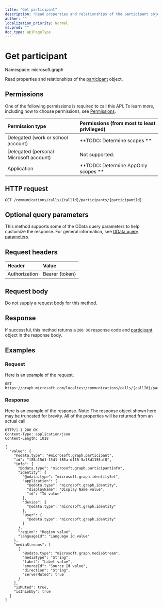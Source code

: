 ```yaml
---
title: "Get participant"
description: "Read properties and relationships of the participant object."
author: ""
localization_priority: Normal
ms.prod: ""
doc_type: apiPageType
---
```


# Get participant

Namespace: microsoft.graph

Read properties and relationships of the [participant](../resources/participant.md) object.

## Permissions
One of the following permissions is required to call this API. To learn more, including how to choose permissions, see [Permissions](/concepts/permissions-reference.md).

|Permission type|Permissions (from most to least privileged)|
|:---|:---|
|Delegated (work or school account)|**TODO: Determine scopes **|
|Delegated (personal Microsoft account)|Not supported.|
|Application|**TODO: Determine AppOnly scopes **|

## HTTP request
<!-- {
  "blockType": "ignored"
}
-->
``` http
GET /communications/calls/{callId}/participants/{participantId}
```

## Optional query parameters
This method supports some of the OData query parameters to help customize the response. For general information, see [OData query parameters](/graph/query-parameters).

## Request headers
|Header|Value|
|:---|:---|
|Authorization|Bearer {token}|

## Request body
Do not supply a request body for this method.

## Response
If successful, this method returns a `200 OK` response code and [participant](../resources/participant.md) object in the response body.

## Examples

### Request
Here is an example of the request.
<!-- {
  "blockType": "request",
  "name": "get_participant"
}
-->
``` http
GET https://graph.microsoft.com/localtest/communications/calls/{callId}/participants/{participantId}
```

### Response
Here is an example of the response. Note: The response object shown here may be truncated for brevity. All of the properties will be returned from an actual call.
<!-- {
  "blockType": "response",
  "truncated": true,
  "@odata.type": "microsoft.graph.participant"
}
-->
``` http
HTTP/1.1 200 OK
Content-Type: application/json
Content-Length: 1018

{
  "value": {
    "@odata.type": "#microsoft.graph.participant",
    "id": "f85a15d1-15d1-f85a-d115-5af8d1155af8",
    "info": {
      "@odata.type": "microsoft.graph.participantInfo",
      "identity": {
        "@odata.type": "microsoft.graph.identitySet",
        "application": {
          "@odata.type": "microsoft.graph.identity",
          "displayName": "Display Name value",
          "id": "Id value"
        },
        "device": {
          "@odata.type": "microsoft.graph.identity"
        },
        "user": {
          "@odata.type": "microsoft.graph.identity"
        }
      },
      "region": "Region value",
      "languageId": "Language Id value"
    },
    "mediaStreams": [
      {
        "@odata.type": "microsoft.graph.mediaStream",
        "mediaType": "String",
        "label": "Label value",
        "sourceId": "Source Id value",
        "direction": "String",
        "serverMuted": true
      }
    ],
    "isMuted": true,
    "isInLobby": true
  }
}
```


